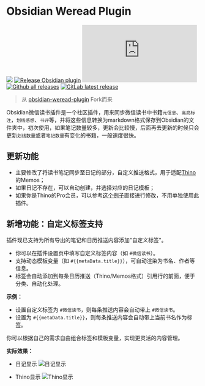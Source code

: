 # Obsidian Weread Plugin

[![](https://github.com/zhaohongxuan/obsidian-weread-plugin/actions/workflows/CI.yml/badge.svg)](https://github.com/zhaohongxuan/obsidian-weread-plugin/actions/workflows/CI.yml)
[![Release Obsidian plugin](https://github.com/zhaohongxuan/obsidian-weread-plugin/actions/workflows/release.yml/badge.svg)](https://github.com/zhaohongxuan/obsidian-weread-plugin/actions/workflows/release.yml)
[![GitHub license](https://badgen.net/github/license/Naereen/Strapdown.js)](https://github.com/zhaohongxuan/obsidian-weread-plugin/blob/main/LICENSE)
[![Github all releases](https://img.shields.io/github/downloads/zhaohongxuan/obsidian-weread-plugin/total.svg)](https://GitHub.com/zhaohongxuan/obsidian-weread-plugin/releases/)
[![GitLab latest release](https://badgen.net/github/release/zhaohongxuan/obsidian-weread-plugin/)](https://github.com/zhaohongxuan/obsidian-weread-plugin/releases)

> 从 [obsidian-weread-plugin](https://github.com/zhaohongxuan/obsidian-weread-plugin) Fork而来



Obsidian微信读书插件是一个社区插件，用来同步微信读书中书籍`元信息`、`高亮标注`，`划线感想`、`书评`等，并将这些信息转换为markdown格式保存到Obsidian的文件夹中，初次使用，如果笔记数量较多，更新会比较慢，后面再去更新的时候只会更新`划线数量`或者`笔记数量`有变化的书籍，一般速度很快。

## 更新功能
- 主要修改了将读书笔记同步至日记的部分，自定义推送格式，用于适配[Thino](https://pkmer.cn/products/thino/)的Memos；
- 如果日记不存在，可以自动创建，并选择对应的日记模板；
- 如果你是Thino的Pro会员，可以参考[这个例子](https://github.com/Quorafind/Obsidian-Thino/discussions/532)直接进行修改，不用单独使用此插件。

## 新增功能：自定义标签支持

插件现已支持为所有导出的笔记和日历推送内容添加"自定义标签"。

- 你可以在插件设置页中填写自定义标签内容（如 `#微信读书`）。
- 支持动态模板变量（如 `#{{metaData.title}}`），可自动渲染为书名、作者等信息。
- 标签会自动添加到每条日历推送（Thino/Memos格式）引用行的前面，便于分类、自动化处理。

**示例：**

- 设置自定义标签为 `#微信读书`，则每条推送内容会自动带上 `#微信读书`。
- 设置为 `#{{metaData.title}}`，则每条推送内容会自动带上当前书名作为标签。

你可以根据自己的需求自由组合标签和模板变量，实现更灵活的内容管理。

**实际效果：**
- 日记显示
![日记显示](https://pics.shineee.site/2025/06/a2b5a2e0e7186a883ff87a08df913e6e.png)

- Thino显示
![Thino显示](https://pics.shineee.site/2025/06/4a5cc6b8e50f8584bb85503eb23baf71.png)